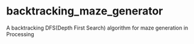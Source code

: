 # backtracking_maze_generator
A backtracking DFS(Depth First Search) algorithm for maze generation in Processing
